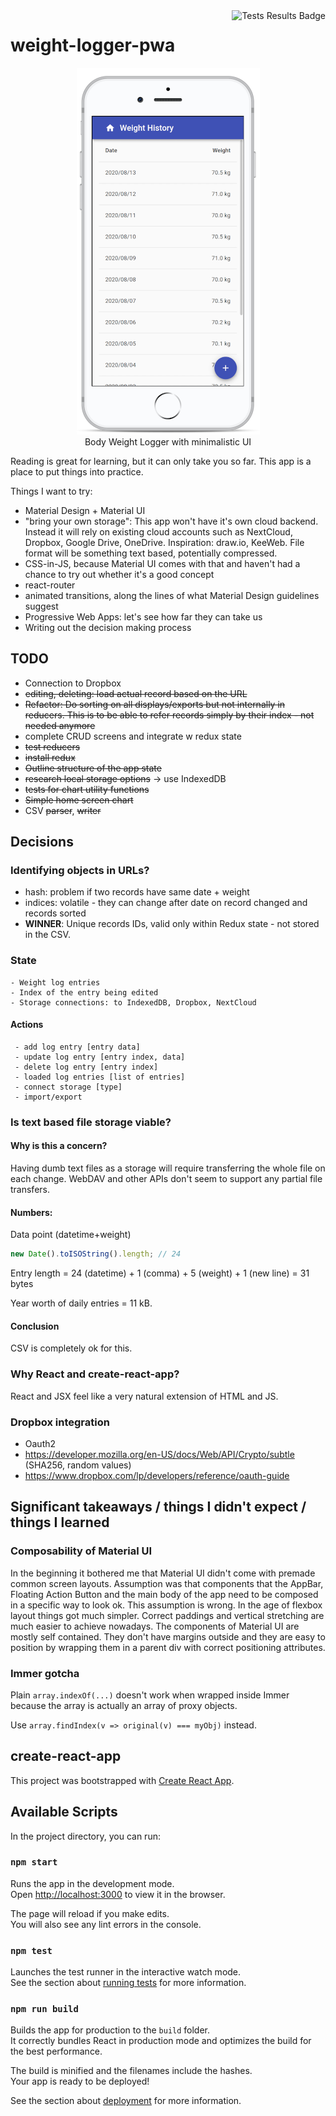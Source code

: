 <img alt="Tests Results Badge" src="https://github.com/drola/weight-logger-pwa/workflows/Tests/badge.svg" align="right"/>

# weight-logger-pwa

<p align="center">
<a href="./img/screenshot.png"><img alt="Weight Logger PWA Screenshot" src="./img/screenshot_scaled.png"/></a><br/>
Body Weight Logger with minimalistic UI
</p>

Reading is great for learning, but it can only take you so far. This app is a place to put things into practice.

Things I want to try:

- Material Design + Material UI
- "bring your own storage": This app won't have it's own cloud backend.
  Instead it will rely on existing cloud accounts such as NextCloud, Dropbox, Google Drive, OneDrive.
  Inspiration: draw.io, KeeWeb. File format will be something text based, potentially compressed.
- CSS-in-JS, because Material UI comes with that and haven't had a chance to try out whether it's a good concept
- react-router
- animated transitions, along the lines of what Material Design guidelines suggest
- Progressive Web Apps: let's see how far they can take us
- Writing out the decision making process

## TODO

- Connection to Dropbox
- <del>editing, deleting: load actual record based on the URL</del>
- <del>Refactor: Do sorting on all displays/exports but not internally in reducers. This is to be able to refer records simply by their index - not needed anymore</del>
- complete CRUD screens and integrate w redux state
- <del>test reducers</del>
- <del>install redux</del>
- <del>Outline structure of the app state</del>
- <del>research local storage options</del> -> use IndexedDB
- <del>tests for chart utility functions</del>
- <del>Simple home screen chart</del>
- CSV <del>parser</del>, <del>writer</del>

## Decisions

### Identifying objects in URLs?

- hash: problem if two records have same date + weight
- indices: volatile - they can change after date on record changed and records sorted
- **WINNER**: Unique records IDs, valid only within Redux state - not stored in the CSV.

### State

```
- Weight log entries
- Index of the entry being edited
- Storage connections: to IndexedDB, Dropbox, NextCloud
```

#### Actions

```
 - add log entry [entry data]
 - update log entry [entry index, data]
 - delete log entry [entry index]
 - loaded log entries [list of entries]
 - connect storage [type]
 - import/export
```

### Is text based file storage viable?

#### Why is this a concern?

Having dumb text files as a storage will require transferring the whole file on each change.
WebDAV and other APIs don't seem to support any partial file transfers.

#### Numbers:

Data point (datetime+weight)

```js
new Date().toISOString().length; // 24
```

Entry length = 24 (datetime) + 1 (comma) + 5 (weight) + 1 (new line)
= 31 bytes

Year worth of daily entries = 11 kB.

#### Conclusion

CSV is completely ok for this.

### Why React and create-react-app?

React and JSX feel like a very natural extension of HTML and JS.

### Dropbox integration

- Oauth2
- https://developer.mozilla.org/en-US/docs/Web/API/Crypto/subtle (SHA256, random values)
- https://www.dropbox.com/lp/developers/reference/oauth-guide

## Significant takeaways / things I didn't expect / things I learned

### Composability of Material UI

In the beginning it bothered me that Material UI didn't come with premade common screen layouts. Assumption
was that components that the AppBar, Floating Action Button and the main body of the app need to be composed
in a specific way to look ok. This assumption is wrong. In the age of flexbox layout things got much simpler. Correct
paddings and vertical stretching are much easier to achieve nowadays. The components of Material UI are mostly
self contained. They don't have margins outside and they are easy to position
by wrapping them in a parent div with correct positioning attributes.

### Immer gotcha

Plain `array.indexOf(...)` doesn't work when wrapped inside Immer because the array
is actually an array of proxy objects.

Use `array.findIndex(v => original(v) === myObj)` instead.

## create-react-app

This project was bootstrapped with [Create React App](https://github.com/facebook/create-react-app).

## Available Scripts

In the project directory, you can run:

### `npm start`

Runs the app in the development mode.<br />
Open [http://localhost:3000](http://localhost:3000) to view it in the browser.

The page will reload if you make edits.<br />
You will also see any lint errors in the console.

### `npm test`

Launches the test runner in the interactive watch mode.<br />
See the section about [running tests](https://facebook.github.io/create-react-app/docs/running-tests) for more information.

### `npm run build`

Builds the app for production to the `build` folder.<br />
It correctly bundles React in production mode and optimizes the build for the best performance.

The build is minified and the filenames include the hashes.<br />
Your app is ready to be deployed!

See the section about [deployment](https://facebook.github.io/create-react-app/docs/deployment) for more information.
